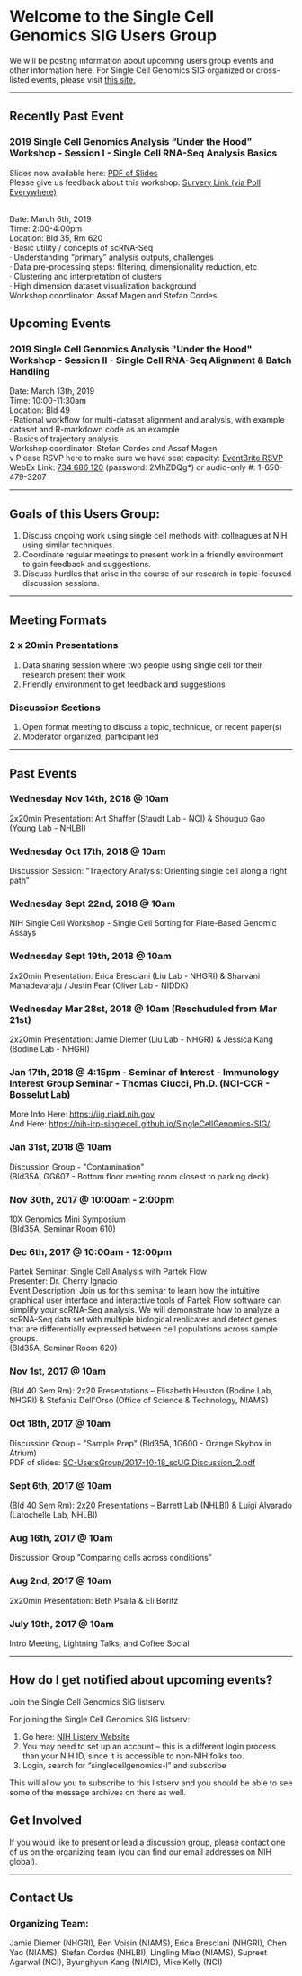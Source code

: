 # Welcome to the Single Cell Genomics SIG Users Group

We will be posting information about upcoming users group events and other information here. For Single Cell Genomics SIG organized or cross-listed events, please visit <a href="https://NIH-IRP-SingleCell.github.io/SingleCellGenomics-SIG/">this site.</a>

***
## Recently Past Event

### 2019 Single Cell Genomics Analysis “Under the Hood” Workshop - Session I - Single Cell RNA-Seq Analysis Basics

Slides now available here: <a href=https://github.com/NIH-IRP-SingleCell/SC-UsersGroup/blob/master/2019-03-06_scRNAseq_Under_the_Hood_Session1_small.pdf>PDF of Slides<a/><br/>
Please give us feedback about this workshop: <a href="https://pollev.com/singlecellus093">Survery Link (via Poll Everywhere)<a/> <br/>
<br/>

Date: March 6th, 2019 <br/>
Time: 2:00-4:00pm <br/>
Location: Bld 35, Rm 620 <br/>
· Basic utility / concepts of scRNA-Seq <br/>
· Understanding “primary” analysis outputs, challenges <br/>
· Data pre-processing steps: filtering, dimensionality reduction, etc <br/>
· Clustering and interpretation of clusters <br/>
· High dimension dataset visualization background <br/>
Workshop coordinator: Assaf Magen and Stefan Cordes <br/>


## Upcoming Events

### 2019 Single Cell Genomics Analysis "Under the Hood" Workshop - Session II - Single Cell RNA-Seq Alignment & Batch Handling
Date: March 13th, 2019 <br/>
Time: 10:00-11:30am <br/>
Location: Bld 49 <br/>
· Rational workflow for multi-dataset alignment and analysis, with example dataset and R-markdown code as an example <br/>
· Basics of trajectory analysis <br/>
Workshop coordinator: Stefan Cordes and Assaf Magen <br/>v
Please RSVP here to make sure we have seat capacity: <a href="https://www.eventbrite.com/e/single-cell-genomics-analysis-under-the-hood-workshop-session-ii-tickets-57198367858?aff=utm_source%3Deb_email%26utm_medium%3Demail%26utm_campaign%3Dnew_event_email&utm_term=eventurl_text">EventBrite RSVP<a/> <br/>
WebEx Link: <a href="https://cbiit.webex.com/cbiit/onstage/g.php?MTID=e9b1a14afeb53a8d2250c30d6921b12a4">734 686 120<a/> (password: 2MhZDQg*) or audio-only #: 1-650-479-3207 <br/>

***
## Goals of this Users Group:
1. Discuss ongoing work using single cell methods with colleagues at NIH using similar techniques.
2. Coordinate regular meetings to present work in a friendly environment to gain feedback and suggestions.
3. Discuss hurdles that arise in the course of our research in topic-focused discussion sessions.

***
## Meeting Formats

### 2 x 20min Presentations
1. Data sharing session where two people using single cell for their research present their work
2. Friendly environment to get feedback and suggestions

### Discussion Sections
1. Open format meeting to discuss a topic, technique, or recent paper(s)
2. Moderator organized; participant led

***
## Past Events

### Wednesday Nov 14th, 2018 @ 10am
2x20min Presentation: Art Shaffer (Staudt Lab - NCI) & Shouguo Gao (Young Lab - NHLBI) <br/>

### Wednesday Oct 17th, 2018 @ 10am
Discussion Session: “Trajectory Analysis: Orienting single cell along a right path” <br/>

### Wednesday Sept 22nd, 2018 @ 10am
NIH Single Cell Workshop - Single Cell Sorting for Plate-Based Genomic Assays <br/>

### Wednesday Sept 19th, 2018 @ 10am
2x20min Presentation: Erica Bresciani (Liu Lab - NHGRI) & Sharvani Mahadevaraju / Justin Fear (Oliver Lab - NIDDK)<br/>

### Wednesday Mar 28st, 2018 @ 10am (Reschuduled from Mar 21st)
2x20min Presentation: Jamie Diemer (Liu Lab - NHGRI) & Jessica Kang (Bodine Lab - NHGRI)<br/>

### Jan 17th, 2018 @ 4:15pm - Seminar of Interest - Immunology Interest Group Seminar - Thomas Ciucci, Ph.D. (NCI-CCR - Bosselut Lab)
More Info Here: <a href="https://iig.niaid.nih.gov">https://iig.niaid.nih.gov<a/> <br/>
And Here: <a href="https://nih-irp-singlecell.github.io/SingleCellGenomics-SIG/">https://nih-irp-singlecell.github.io/SingleCellGenomics-SIG/<a/> <br/>

### Jan 31st, 2018 @ 10am 
Discussion Group - "Contamination"<br/>
(Bld35A, GG607 - Bottom floor meeting room closest to parking deck) <br/>

### Nov 30th, 2017 @ 10:00am - 2:00pm 
10X Genomics Mini Symposium <br/>
(Bld35A, Seminar Room 610) <br/>

### Dec 6th, 2017 @ 10:00am - 12:00pm 
Partek Seminar: Single Cell Analysis with Partek Flow <br/>
Presenter: Dr. Cherry Ignacio <br/>
Event Description: Join us for this seminar to learn how the intuitive graphical user interface and interactive tools of Partek Flow software can simplify your scRNA-Seq analysis. We will demonstrate how to analyze a scRNA-Seq data set with multiple biological replicates and detect genes that are differentially expressed between cell populations across sample groups. <br/>
(Bld35A, Seminar Room 620) <br/>

### Nov 1st, 2017 @ 10am 
(Bld 40 Sem Rm): 2x20 Presentations – Elisabeth Heuston (Bodine Lab, NHGRI) & Stefania Dell'Orso (Office of Science & Technology, NIAMS)<br/>

### Oct 18th, 2017 @ 10am 
Discussion Group - "Sample Prep"
(Bld35A, 1G600 - Orange Skybox in Atrium) <br/>
PDF of slides: <a href="https://github.com/NIH-IRP-SingleCell/SC-UsersGroup/blob/master/2017-10-18_scUG%20Discussion_2.pdf"> SC-UsersGroup/2017-10-18_scUG Discussion_2.pdf <a/>

### Sept 6th, 2017 @ 10am 
(Bld 40 Sem Rm): 2x20 Presentations – Barrett Lab (NHLBI) & Luigi Alvarado (Larochelle Lab, NHLBI)<br/>

### Aug 16th, 2017 @ 10am 
Discussion Group ”Comparing cells across conditions”

### Aug 2nd, 2017 @ 10am
2x20min Presentation: Beth Psaila & Eli Boritz

### July 19th, 2017 @ 10am
Intro Meeting, Lightning Talks, and Coffee Social



***
## How do I get notified about upcoming events?

Join the Single Cell Genomics SIG listserv.

For joining the Single Cell Genomics SIG listserv:
1. Go here: <a href="https://list.nih.gov" class="external" target="_blank">NIH Listerv Website</a>
2. You may need to set up an account – this is a different login process than your NIH ID, since it is accessible to non-NIH folks too.
3. Login, search for “singlecellgenomics-l” and subscribe

This will allow you to subscribe to this listserv and you should be able to see some of the message archives on there as well.



## Get Involved

If you would like to present or lead a discussion group, please contact one of us on the organizing team (you can find our email addresses on NIH global).




***
## Contact Us 

### Organizing Team:

Jamie Diemer (NHGRI),
Ben Voisin (NIAMS),
Erica Bresciani (NHGRI),
Chen Yao (NIAMS),
Stefan Cordes (NHLBI),
Lingling Miao (NIAMS),
Supreet Agarwal (NCI),
Byunghyun Kang (NIAID),
Mike Kelly (NCI)



